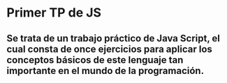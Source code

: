 # Primer TP de JS

## Se trata de un trabajo práctico de Java Script, el cual consta de once ejercicios para aplicar los conceptos básicos de este lenguaje tan importante en el mundo de la programación.
